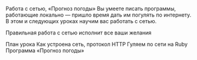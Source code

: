 ﻿Работа с сетью, «Прогноз погоды»
Вы умеете писать программы, работающие локально — пришло время дать им погулять по интернету. В этом и следующих уроках научим вас работать с сетью.

Правильная работа с сетью исполнит все ваши желания

План урока
Как устроена сеть, протокол HTTP
Гуляем по сети на Ruby
Программа «Прогноз погоды»